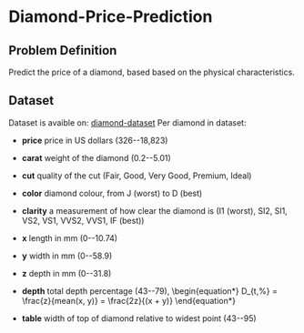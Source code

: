 # Diamond-Price-Prediction

## Problem Definition

Predict the price of a diamond, based based on the physical characteristics.

## Dataset

Dataset is avaible on: [diamond-dataset](https://www.kaggle.com/shivam2503/diamonds)
Per diamond in dataset:

* **price** price in US dollars (326--18,823)

* **carat** weight of the diamond (0.2--5.01)

* **cut** quality of the cut (Fair, Good, Very Good, Premium, Ideal)

* **color** diamond colour, from J (worst) to D (best)

* **clarity** a measurement of how clear the diamond is (I1 (worst), SI2, SI1, VS2, VS1, VVS2, VVS1, IF (best))

* **x** length in mm (0--10.74)

* **y** width in mm (0--58.9)

* **z** depth in mm (0--31.8)

* **depth** total depth percentage (43--79), \begin{equation*}  D_{t,\%} = \frac{z}{mean(x, y)} = \frac{2z}{(x + y)} \end{equation*}

* **table** width of top of diamond relative to widest point (43--95)
